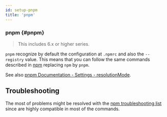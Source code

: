 ```yaml
---
id: setup-pnpm
title: 'pnpm'
---
```


### pnpm {#pnpm}

> This includes 6.x or higher series.

`pnpm` recognize by default the configuration at `.npmrc` and also the `--registry` value.
This means that you can follow the same commands described in [npm](setup-npm.md) replacing `npm` by `pnpm`.

See also [pnpm Documentation - Settings - resolutionMode](https://pnpm.io/next/settings#resolutionmode).

## Troubleshooting

The most of problems might be resolved with the [npm troubleshooting list](setup-npm.md#troubleshooting) since are highly compatible in most of the commands.
